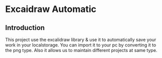 # Excaidraw Automatic

## Introduction

This project use the excalidraw library & use it to automatically save your work in your localstorage. You can import it to your pc by converting it to the png type. Also it allows us to maintain different projects at same type.
